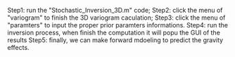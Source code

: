 Step1: run the "Stochastic_Inversion_3D.m" code;
Step2: click the menu of "variogram" to finish the 3D variogram caculation;
Step3: click the menu of "paramters" to input the proper prior paramters informations.
Step4: run the inversion process, when finish the computation it will popu the GUI of the results
Step5: finally, we can make forward mdoeling to predict the gravity effects.
